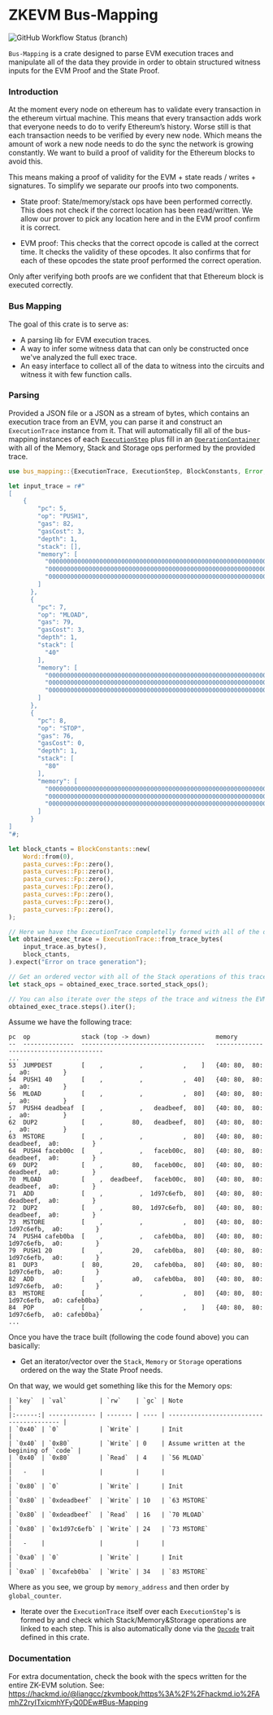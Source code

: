 # ZKEVM Bus-Mapping

![GitHub Workflow Status (branch)](https://img.shields.io/github/workflow/status/appliedzkp/zkevm-circuits/CI%20checks/main?style=for-the-badge)

`Bus-Mapping` is a crate designed to parse EVM execution traces and manipulate all of the data they provide in order to
obtain structured witness inputs for the EVM Proof and the State Proof.

### Introduction

At the moment every node on ethereum has to validate every transaction in the ethereum virtual machine. This means that
every transaction adds work that everyone needs to do to verify Ethereum’s history. Worse still is that each transaction
needs to be verified by every new node. Which means the amount of work a new node needs to do the sync the network is
growing constantly. We want to build a proof of validity for the Ethereum blocks to avoid this.

This means making a proof of validity for the EVM + state reads / writes + signatures. To simplify we separate our
proofs into two components.

- State proof: State/memory/stack ops have been performed correctly. This does not check if the correct location has
  been read/written. We allow our prover to pick any location here and in the EVM proof confirm it is correct.

- EVM proof: This checks that the correct opcode is called at the correct time. It checks the validity of these opcodes.
  It also confirms that for each of these opcodes the state proof performed the correct operation.

Only after verifying both proofs are we confident that that Ethereum block is executed correctly.

### Bus Mapping

The goal of this crate is to serve as:

- A parsing lib for EVM execution traces.
- A way to infer some witness data that can only be constructed once we've analyzed the full exec trace.
- An easy interface to collect all of the data to witness into the circuits and witness it with few function calls.

### Parsing

Provided a JSON file or a JSON as a stream of bytes, which contains an execution trace from an EVM, you can parse it and
construct an `ExecutionTrace` instance from it. That will automatically fill all of the bus-mapping instances of each
[`ExecutionStep`](crate::exec_trace::ExecutionStep) plus fill in an
[`OperationContainer`](crate::operation::container::OperationContainer) with all of the Memory, Stack and Storage ops
performed by the provided trace.

```rust
use bus_mapping::{ExecutionTrace, ExecutionStep, BlockConstants, Error, evm::EvmWord};

let input_trace = r#"
[
    {
        "pc": 5,
        "op": "PUSH1",
        "gas": 82,
        "gasCost": 3,
        "depth": 1,
        "stack": [],
        "memory": [
          "0000000000000000000000000000000000000000000000000000000000000000",
          "0000000000000000000000000000000000000000000000000000000000000000",
          "0000000000000000000000000000000000000000000000000000000000000080"
        ]
      },
      {
        "pc": 7,
        "op": "MLOAD",
        "gas": 79,
        "gasCost": 3,
        "depth": 1,
        "stack": [
          "40"
        ],
        "memory": [
          "0000000000000000000000000000000000000000000000000000000000000000",
          "0000000000000000000000000000000000000000000000000000000000000000",
          "0000000000000000000000000000000000000000000000000000000000000080"
        ]
      },
      {
        "pc": 8,
        "op": "STOP",
        "gas": 76,
        "gasCost": 0,
        "depth": 1,
        "stack": [
          "80"
        ],
        "memory": [
          "0000000000000000000000000000000000000000000000000000000000000000",
          "0000000000000000000000000000000000000000000000000000000000000000",
          "0000000000000000000000000000000000000000000000000000000000000080"
        ]
      }
]
"#;

let block_ctants = BlockConstants::new(
    Word::from(0),
    pasta_curves::Fp::zero(),
    pasta_curves::Fp::zero(),
    pasta_curves::Fp::zero(),
    pasta_curves::Fp::zero(),
    pasta_curves::Fp::zero(),
    pasta_curves::Fp::zero(),
    pasta_curves::Fp::zero(),
);

// Here we have the ExecutionTrace completelly formed with all of the data to witness structured.
let obtained_exec_trace = ExecutionTrace::from_trace_bytes(
    input_trace.as_bytes(),
    block_ctants,
).expect("Error on trace generation");

// Get an ordered vector with all of the Stack operations of this trace.
let stack_ops = obtained_exec_trace.sorted_stack_ops();

// You can also iterate over the steps of the trace and witness the EVM Proof.
obtained_exec_trace.steps().iter();
```

Assume we have the following trace:

```text,ignore
pc  op              stack (top -> down)                  memory
--  --------------  ----------------------------------   ---------------------------------------
...
53  JUMPDEST        [    ,          ,           ,    ]   {40: 80,  80:          ,  a0:         }
54  PUSH1 40        [    ,          ,           ,  40]   {40: 80,  80:          ,  a0:         }
56  MLOAD           [    ,          ,           ,  80]   {40: 80,  80:          ,  a0:         }
57  PUSH4 deadbeaf  [    ,          ,   deadbeef,  80]   {40: 80,  80:          ,  a0:         }
62  DUP2            [    ,        80,   deadbeef,  80]   {40: 80,  80:          ,  a0:         }
63  MSTORE          [    ,          ,           ,  80]   {40: 80,  80:  deadbeef,  a0:         }
64  PUSH4 faceb00c  [    ,          ,   faceb00c,  80]   {40: 80,  80:  deadbeef,  a0:         }
69  DUP2            [    ,        80,   faceb00c,  80]   {40: 80,  80:  deadbeef,  a0:         }
70  MLOAD           [    ,  deadbeef,   faceb00c,  80]   {40: 80,  80:  deadbeef,  a0:         }
71  ADD             [    ,          ,  1d97c6efb,  80]   {40: 80,  80:  deadbeef,  a0:         }
72  DUP2            [    ,        80,  1d97c6efb,  80]   {40: 80,  80:  deadbeef,  a0:         }
73  MSTORE          [    ,          ,           ,  80]   {40: 80,  80: 1d97c6efb,  a0:         }
74  PUSH4 cafeb0ba  [    ,          ,   cafeb0ba,  80]   {40: 80,  80: 1d97c6efb,  a0:         }
79  PUSH1 20        [    ,        20,   cafeb0ba,  80]   {40: 80,  80: 1d97c6efb,  a0:         }
81  DUP3            [  80,        20,   cafeb0ba,  80]   {40: 80,  80: 1d97c6efb,  a0:         }
82  ADD             [    ,        a0,   cafeb0ba,  80]   {40: 80,  80: 1d97c6efb,  a0:         }
83  MSTORE          [    ,          ,           ,  80]   {40: 80,  80: 1d97c6efb,  a0: cafeb0ba}
84  POP             [    ,          ,           ,    ]   {40: 80,  80: 1d97c6efb,  a0: cafeb0ba}
...
```

Once you have the trace built (following the code found above) you can basically:

- Get an iterator/vector over the `Stack`, `Memory` or `Storage` operations ordered on the way the State Proof needs.

On that way, we would get something like this for the Memory ops:

```text,ignore
| `key`  | `val`         | `rw`    | `gc` | Note                                     |
|:------:| ------------- | ------- | ---- | ---------------------------------------- |
| `0x40` | `0`           | `Write` |      | Init                                     |
| `0x40` | `0x80`        | `Write` | 0    | Assume written at the begining of `code` |
| `0x40` | `0x80`        | `Read`  | 4    | `56 MLOAD`                               |
|   -    |               |         |      |                                          |
| `0x80` | `0`           | `Write` |      | Init                                     |
| `0x80` | `0xdeadbeef`  | `Write` | 10   | `63 MSTORE`                              |
| `0x80` | `0xdeadbeef`  | `Read`  | 16   | `70 MLOAD`                               |
| `0x80` | `0x1d97c6efb` | `Write` | 24   | `73 MSTORE`                              |
|   -    |               |         |      |                                          |
| `0xa0` | `0`           | `Write` |      | Init                                     |
| `0xa0` | `0xcafeb0ba`  | `Write` | 34   | `83 MSTORE`
```

Where as you see, we group by `memory_address` and then order by `global_counter`.

- Iterate over the `ExecutionTrace` itself over each `ExecutionStep`'s is formed by and check which Stack/Memory&Storage
  operations are linked to each step. This is also automatically done via the [`Opcode`](crate::evm::opcodes::Opcode)
  trait defined in this crate.

### Documentation

For extra documentation, check the book with the specs written for the entire ZK-EVM solution. See:
<https://hackmd.io/@liangcc/zkvmbook/https%3A%2F%2Fhackmd.io%2FAmhZ2ryITxicmhYFyQ0DEw#Bus-Mapping>
